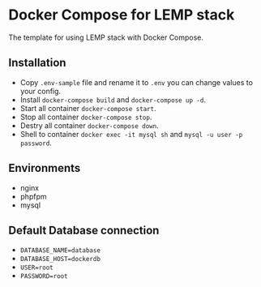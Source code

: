 # Docker Compose for LEMP stack

The template for using LEMP stack with Docker Compose.


## Installation

- Copy `.env-sample` file and rename it to `.env` you can change values to your config.
- Install `docker-compose build` and `docker-compose up -d`.
- Start all container `docker-compose start`.
- Stop all container `docker-compose stop`.
- Destry all container `docker-compose down`.
- Shell to container `docker exec -it mysql sh` and `mysql -u user -p password`.


## Environments

- nginx
- phpfpm
- mysql


## Default Database connection

- `DATABASE_NAME=database`
- `DATABASE_HOST=dockerdb`
- `USER=root`
- `PASSWORD=root`
